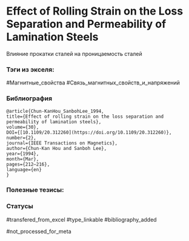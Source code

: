 # Effect of Rolling Strain on the Loss Separation and Permeability of Lamination Steels

Влияние прокатки сталей на проницаемость сталей

### Тэги из экселя:
#Магнитные_свойства 
#Связь_магнитных_свойств_и_напряжений 

### Библиография
```
@article{Chun-KanHou_SanbohLee_1994,
title={Effect of rolling strain on the loss separation and permeability of lamination steels},
volume={30},
DOI={[10.1109/20.312260](https://doi.org/10.1109/20.312260)},
number={2},
journal={IEEE Transactions on Magnetics},
author={Chun-Kan Hou and Sanboh Lee},
year={1994},
month={Mar},
pages={212–216},
language={en}
}
```

### Полезные тезисы:

### Статусы
#transfered_from_excel 
#type_linkable 
#bibliography_added 

#not_processed_for_meta
